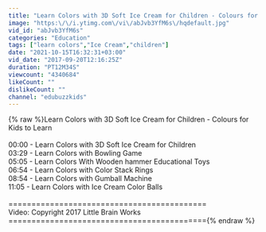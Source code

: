```yaml
---
title: "Learn Colors with 3D Soft Ice Cream for Children - Colours for Kids to Learn"
image: "https:\/\/i.ytimg.com\/vi\/abJvb3YfM6s\/hqdefault.jpg"
vid_id: "abJvb3YfM6s"
categories: "Education"
tags: ["learn colors","Ice Cream","children"]
date: "2021-10-15T16:32:31+03:00"
vid_date: "2017-09-20T12:16:25Z"
duration: "PT12M34S"
viewcount: "4340684"
likeCount: ""
dislikeCount: ""
channel: "edubuzzkids"
---
```

{% raw %}Learn Colors with 3D Soft Ice Cream for Children - Colours for Kids to Learn<br /><br />00:00 - Learn Colors with 3D Soft Ice Cream for Children<br />03:29 - Learn Colors with Bowling Game <br />05:05 - Learn Colors With Wooden hammer Educational Toys<br />06:54 - Learn Colors with Color Stack Rings<br />08:54 - Learn Colors with Gumball Machine<br />11:05 - Learn Colors with Ice Cream Color Balls<br /><br />===========================================<br />  Video: Copyright 2017 Little Brain Works<br />==========================================={% endraw %}
